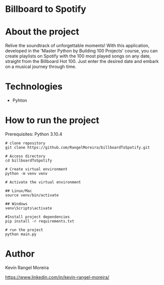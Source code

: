 # Billboard to Spotify


# About the project

Relive the soundtrack of unforgettable moments! With this application, developed in the 'Master Python by Building 100 Projects' course, you can create playlists on Spotify with the 100 most played songs on any date, straight from the Billboard Hot 100. Just enter the desired date and embark on a musical journey through time.

# Technologies

- Pyhton

# How to run the project

Prerequisites: Python 3.10.4

```
# clone repository
git clone https://github.com/RangelMoreira/billboardToSpotify.git

# Access directory
cd billboardToSpotify

# Create virtual environment
python -m venv venv

# Activate the virtual environment

## Linux/Mac
source venv/bin/activate

## Windows
venv\Scripts\activate

#Install project dependencies
pip install -r requirements.txt

# run the project
python main.py
```

# Author

Kevin Rangel Moreira

https://www.linkedin.com/in/kevin-rangel-moreira/
